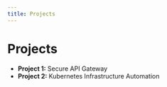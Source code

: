 ```yaml
---
title: Projects
---
```


# Projects

- **Project 1:** Secure API Gateway
- **Project 2:** Kubernetes Infrastructure Automation
